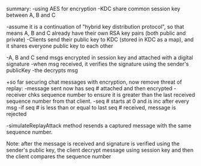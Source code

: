 summary:
-using AES for encryption 
-KDC share common session key between A, B and C

-assume it is a continuation of "hybrid key distribution protocol", so that means A, B and C already have their own RSA key pairs (both public and private)
     -Clients send their public key to KDC (stored in KDC as a map), and it shares everyone public key to each other

-A, B and C send msgs encrypted in session key and attached with a digital signature
     -when msg received, it verifies the signature using the sender's publicKey
     -the decrypts msg 

+so far securing chat messages with encryption, now remove threat of replay:
-message sent now has seq # attached and then encrypted 
-receiver chks sequence number to ensure it is greater than the last received sequence number from that client.
-seq # starts at 0 and is inc after every msg 
-if seq # is less than or equal to last seq # received, message is rejected

-simulateReplayAttack method resends a captured message with the same sequence number.

Note: after the message is received and signature is verified using the sender's public key, the client decrypt message using session key and then the client compares the sequence number
